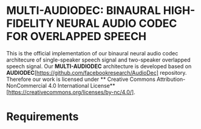 # MULTI-AUDIODEC: BINAURAL HIGH-FIDELITY NEURAL AUDIO CODEC FOR OVERLAPPED SPEECH

This is the official implementation of our binaural neural audio codec architecure of single-speaker speech signal and two-speaker overlapped speech signal. Our **MULTI-AUDIODEC** architecture is developed based on **AUDIODEC**[https://github.com/facebookresearch/AudioDec] repository. Therefore our work is licensed under ** Creative Commons Attribution-NonCommercial 4.0 International License**[https://creativecommons.org/licenses/by-nc/4.0/]. 

# Requirements
